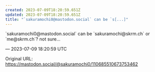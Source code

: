 ```yaml
---
created: 2023-07-09T18:20:59.651Z
updated: 2023-07-09T18:20:59.651Z
title: "`sakuramochi0@mastodon.social` can be `s[...]"
---
```


<p>`sakuramochi0@mastodon.social` can be `sakuramochi@skrm.ch` or `me@skrm.ch`? not sure...</p>

&mdash; 2023-07-09 18:20:59 UTC

Original URL: https://mastodon.social/@sakuramochi0/110685510673753462
